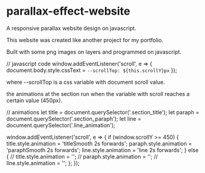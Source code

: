 # parallax-effect-website
A responsive parallax website design on javascript.

This website was created like another project for my portfolio.

Built with some png images on layers and programmed on javascript.

// javascript code
window.addEventListener('scroll', e => {
    document.body.style.cssText = `--scrollTop: ${this.scrollY}px`
});

where --scrollTop is a css variable with document scroll value.

the animations at the section run when the variable with scroll reaches a certain value (450px).

// animations
let title = document.querySelector('.section_title');
let paraph = document.querySelector('.section_paraph');
let line = document.querySelector('.line_animation');

window.addEventListener('scroll', e => {
    if (window.scrollY >= 450) {
        title.style.animation = 'titleSmooth 2s forwards';
        paraph.style.animation = 'paraphSmooth 2s forwards';
        line.style.animation = 'line 2s forwards';
    } else {
        // title.style.animation = '';
        // paraph.style.animation = '';
        // line.style.animation = '';
    };
});
